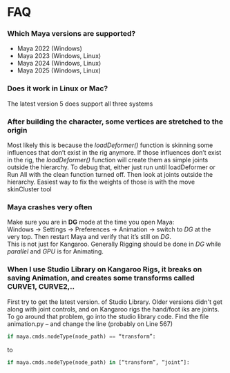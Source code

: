 # FAQ

### Which Maya versions are supported?

- Maya 2022 (Windows)
- Maya 2023 (Windows, Linux)
- Maya 2024 (Windows, Linux)
- Maya 2025 (Windows, Linux)


### Does it work in Linux or Mac?
The latest version 5 does support all three systems


### After building the character, some vertices are stretched to the origin
Most likely this is because the *loadDeformer()* function is skinning some influences that don’t exist in the rig anymore. If those influences don’t exist in the rig, the *loadDeformer()* function will create them as simple joints outside the hierarchy.
To debug that, either just run until loadDeformer or Run All with the clean function turned off. Then look at joints outside the hierarchy. Easiest way to fix the weights of those is with the move skinCluster tool


### Maya crashes very often
Make sure you are in **DG** mode at the time you open Maya:  
Windows -> Settings -> Preferences -> Animation -> switch to *DG* at the very top. Then restart Maya and verify that it’s still on *DG*.    
This is not just for Kangaroo. Generally Rigging should be done in *DG* while *parallel* and *GPU* is for Animating.


### When I use Studio Library on Kangaroo Rigs, it breaks on saving Animation, and creates some transforms called CURVE1, CURVE2,..
First try to get the latest version. of Studio Library. Older versions didn't get along with joint controls, and on Kangaroo rigs the 
hand/foot iks are joints. 
To go around that problem, go into the studio library code. Find the file animation.py – and change the line (probably on Line 567)
``` python
if maya.cmds.nodeType(node_path) == “transform”:
```
to
``` python
if maya.cmds.nodeType(node_path) in [“transform”, “joint”]:
```

